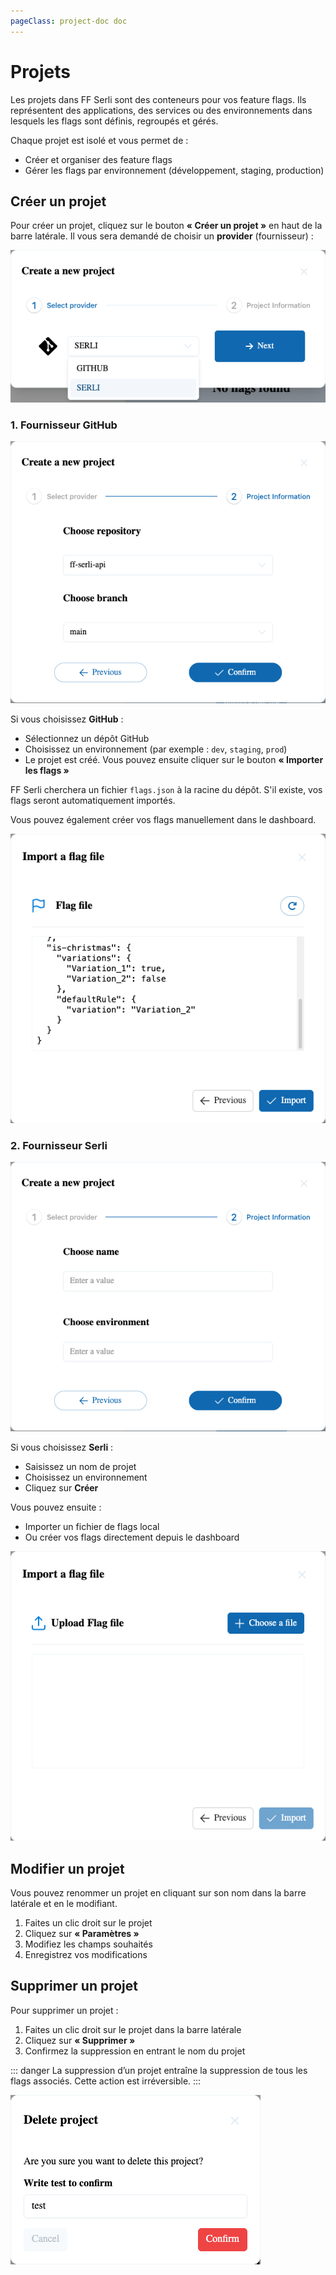 ```yaml
---
pageClass: project-doc doc
---
```

# Projets

Les projets dans FF Serli sont des conteneurs pour vos feature flags.
Ils représentent des applications, des services ou des environnements dans lesquels les flags sont définis, regroupés et gérés.

Chaque projet est isolé et vous permet de :

- Créer et organiser des feature flags
- Gérer les flags par environnement (développement, staging, production)


## Créer un projet

Pour créer un projet, cliquez sur le bouton **« Créer un projet »** en haut de la barre latérale.
Il vous sera demandé de choisir un **provider** (fournisseur) :

<div class="center">
  <img src="/assets/dashboard/project-choose-provider.png" alt="Organisation" />
</div>

### 1. Fournisseur GitHub

<div class="center">
  <img src="/assets/dashboard/project-provider-github.png" alt="Organisation" />
</div>

Si vous choisissez **GitHub** :

- Sélectionnez un dépôt GitHub
- Choisissez un environnement (par exemple : `dev`, `staging`, `prod`)
- Le projet est créé. Vous pouvez ensuite cliquer sur le bouton **« Importer les flags »**

FF Serli cherchera un fichier `flags.json` à la racine du dépôt.
S'il existe, vos flags seront automatiquement importés.

Vous pouvez également créer vos flags manuellement dans le dashboard.

<div class="center">
  <img src="/assets/dashboard/project-import-flag-github.png" alt="Organisation" />
</div>

### 2. Fournisseur Serli

<div class="center">
  <img src="/assets/dashboard/project-provider-serli.png" alt="Organisation" />
</div>

Si vous choisissez **Serli** :

- Saisissez un nom de projet
- Choisissez un environnement
- Cliquez sur **Créer**

Vous pouvez ensuite :

- Importer un fichier de flags local
- Ou créer vos flags directement depuis le dashboard

<div class="center">
  <img src="/assets/dashboard/project-import-flag-serli.png" alt="Organisation" />
</div>


## Modifier un projet

Vous pouvez renommer un projet en cliquant sur son nom dans la barre latérale et en le modifiant.

1. Faites un clic droit sur le projet
2. Cliquez sur **« Paramètres »**
3. Modifiez les champs souhaités
4. Enregistrez vos modifications


## Supprimer un projet

Pour supprimer un projet :

1. Faites un clic droit sur le projet dans la barre latérale
2. Cliquez sur **« Supprimer »**
3. Confirmez la suppression en entrant le nom du projet

::: danger
La suppression d’un projet entraîne la suppression de tous les flags associés. Cette action est irréversible.
:::

<div class="center">
  <img src="/assets/dashboard/project-delete.png" alt="Organisation" />
</div>
